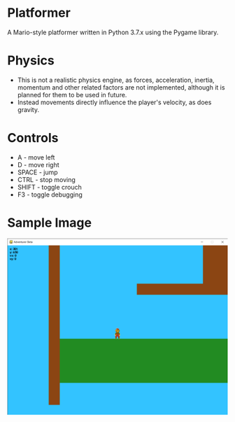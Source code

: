 # Platformer
A Mario-style platformer written in Python 3.7.x using the Pygame library.

# Physics
- This is not a realistic physics engine, as forces, acceleration, inertia, momentum and other related factors are not implemented, although it is planned for them to be used in future.
- Instead movements directly influence the player's velocity, as does gravity.

# Controls
- A - move left
- D - move right
- SPACE - jump
- CTRL - stop moving
- SHIFT - toggle crouch
- F3 - toggle debugging

# Sample Image
![](https://github.com/nip403/Platformer/blob/master/img/sample1.png)
